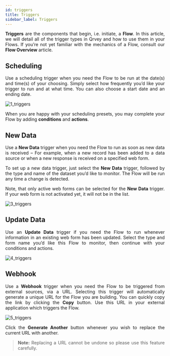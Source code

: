 ```yaml
---
id: triggers
title: Triggers
sidebar_label: Triggers
---
```


<div style="text-align: justify">

**Triggers** are the components that begin, i.e. initiate, a **Flow**. In this article, we will detail all of the trigger types in Qrvey and how to use them in your Flows. If you’re not yet familiar with the mechanics of a Flow, consult our **Flow Overview** article.

## Scheduling
Use a scheduling trigger when you need the Flow to be run at the date(s) and time(s) of your choosing. Simply select how frequently you’d like your trigger to run and at what time. You can also choose a start date and an ending date.

![1_triggers](https://s3.amazonaws.com/cdn.qrvey.com/documentation_assets/ui-docs/automation/3.4.6.2_triggers/1_triggers.png#thumbnail)

When you are happy with your scheduling presets, you may complete your Flow by adding **conditions** and **actions**. 

## New Data
Use a **New Data** trigger when you need the Flow to run as soon as new data is received –  For example, when a new record has been added to a data source or when a new response is received on a specified web form. 

To set up a new data trigger, just select the **New Data** trigger, followed by the type and name of the dataset you’d like to monitor. The Flow will be run any time a change is detected.

Note, that only active web forms can be selected for the **New Data** trigger. If your web form is not activated yet, it will not be in the list.

![3_triggers](https://s3.amazonaws.com/cdn.qrvey.com/documentation_assets/ui-docs/automation/3.4.6.2_triggers/3_triggers.png#thumbnail)

## Update Data
Use an **Update Data** trigger if you need the Flow to run whenever information in an existing web form has been updated. Select the type and form name you’d like this Flow to monitor, then continue with your conditions and actions. 

![4_triggers](https://s3.amazonaws.com/cdn.qrvey.com/documentation_assets/ui-docs/automation/3.4.6.2_triggers/4_triggers.png#thumbnail)

## Webhook
Use a **Webhook** trigger when you need the Flow to be triggered from external sources, via a URL. Selecting this trigger will automatically generate a unique URL for the Flow you are building. You can quickly copy the link by clicking the **Copy** button. Use this URL in your external application which triggers the Flow.

![5_triggers](https://s3.amazonaws.com/cdn.qrvey.com/documentation_assets/ui-docs/automation/3.4.6.2_triggers/5_triggers.png#thumbnail)

Click the **Generate Another** button whenever you wish to replace the current URL with another. 

>**Note:** Replacing a URL cannot be undone so please use this feature carefully.
